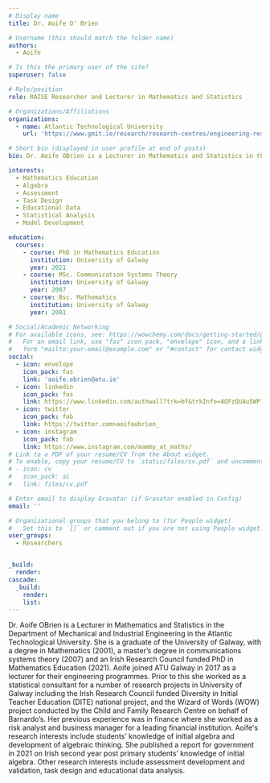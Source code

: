 ```yaml
---
# Display name
title: Dr. Aoife O' Brien

# Username (this should match the folder name)
authors:
  - Aoife

# Is this the primary user of the site?
superuser: false

# Role/position
role: RAISE Researcher and Lecturer in Mathematics and Statistics

# Organizations/Affiliations
organizations:
  - name: Atlantic Technological University
    url: 'https://www.gmit.ie/research/research-centres/engineering-research-group/engineering-education'

# Short bio (displayed in user profile at end of posts)
bio: Dr. Aoife OBrien is a Lecturer in Mathematics and Statistics in the Department of Mechanical and Industrial Engineering in the Atlantic Technological University. 

interests:
  - Mathematics Education
  - Algebra
  - Assessment
  - Task Design
  - Educational Data
  - Statistical Analysis
  - Model Development

education:
  courses:
    - course: PhD in Mathematics Education
      institution: University of Galway
      year: 2021
    - course: MSc. Communication Systems Theory
      institution: University of Galway
      year: 2007
    - course: Bsc. Mathematics
      institution: University of Galway
      year: 2001 

# Social/Academic Networking
# For available icons, see: https://wowchemy.com/docs/getting-started/page-builder/#icons
#   For an email link, use "fas" icon pack, "envelope" icon, and a link in the
#   form "mailto:your-email@example.com" or "#contact" for contact widget.
social:
  - icon: envelope
    icon_pack: fas
    link: 'aoife.obrien@atu.ie'
  - icon: linkedin
    icon_pack: fas
    link: https://www.linkedin.com/authwall?trk=bf&trkInfo=AQFzQU4u5WP1ygAAAYqKOfJAWK6nK7GgdFHpjK0pI6iDiz3gwEtcavhkWcrDvC6F9B0jcGuhvQnux7c-Qk2_9i6WvMgq5TjZaxhoC6BMOYGAmyxOPh7LSzxwnUH4-4QvlMTL8v8=&original_referer=&sessionRedirect=https%3A%2F%2Fie.linkedin.com%2Fin%2Faoife-o-brien-194b9923
  - icon: twitter
    icon_pack: fab
    link: https://twitter.com>aoifeobrien_
  - icon: instagram
    icon_pack: fab
    link: https://www.instagram.com/mammy_at_maths/
# Link to a PDF of your resume/CV from the About widget.
# To enable, copy your resume/CV to `static/files/cv.pdf` and uncomment the lines below.
# - icon: cv
#   icon_pack: ai
#   link: files/cv.pdf

# Enter email to display Gravatar (if Gravatar enabled in Config)
email: ''

# Organizational groups that you belong to (for People widget)
#   Set this to `[]` or comment out if you are not using People widget.
user_groups:
  - Researchers


_build:
  render: 
cascade:
  _build:
    render: 
    list: 
---
```


Dr. Aoife OBrien is a Lecturer in Mathematics and Statistics in the Department of Mechanical and Industrial Engineering in the Atlantic Technological University. She is a graduate of the University of Galway, with a degree in Mathematics (2001), a master’s degree in communications systems theory (2007) and an Irish Research Council funded PhD in Mathematics Education (2021). Aoife joined ATU Galway in 2017 as a lecturer for their engineering programmes. Prior to this she worked as a statistical consultant for a number of research projects in University of Galway including the Irish Research Council funded Diversity in Initial Teacher Education (DITE) national project, and the Wizard of Words (WOW) project conducted by the Child and Family Research Centre on behalf of Barnardo’s. Her previous experience was in finance where she worked as a risk analyst and business manager for a leading financial institution. 
Aoife's research interests include students’ knowledge of initial algebra and development of algebraic thinking. She published a report for government in 2021 on Irish second year post primary students’ knowledge of initial algebra. Other research interests include assessment development and validation, task design and educational data analysis.    
